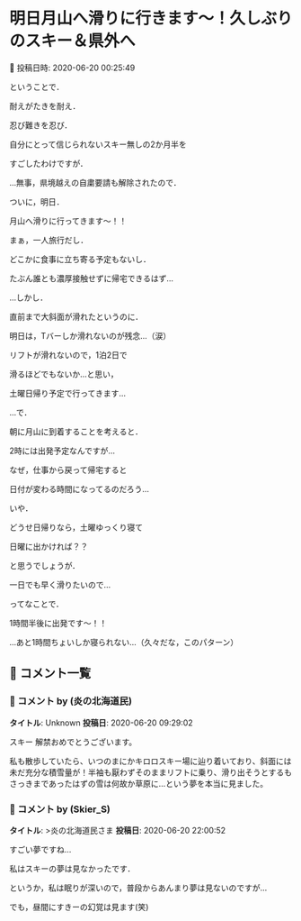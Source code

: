 # 明日月山へ滑りに行きます～！久しぶりのスキー＆県外へ

📅 投稿日時: 2020-06-20 00:25:49

ということで．





耐えがたきを耐え．


忍び難きを忍び．


自分にとって信じられないスキー無しの2か月半を


すごしたわけですが．





…無事，県境越えの自粛要請も解除されたので．


ついに，明日．


月山へ滑りに行ってきます～！！





まぁ，一人旅行だし．


どこかに食事に立ち寄る予定もないし．


たぶん誰とも濃厚接触せずに帰宅できるはず…





…しかし．


直前まで大斜面が滑れたというのに．


明日は，Tバーしか滑れないのが残念…（涙）


リフトが滑れないので，1泊2日で


滑るほどでもないか…と思い，


土曜日帰り予定で行ってきます…





…で．


朝に月山に到着することを考えると．


2時には出発予定なんですが…


なぜ，仕事から戻って帰宅すると


日付が変わる時間になってるのだろう…





いや．


どうせ日帰りなら，土曜ゆっくり寝て


日曜に出かければ？？


と思うでしょうが．


一日でも早く滑りたいので…





ってなことで．


1時間半後に出発です～！！


…あと1時間ちょいしか寝られない…（久々だな，このパターン）

## 💬 コメント一覧

### 💬 コメント by (炎の北海道民)
**タイトル**: Unknown
**投稿日**: 2020-06-20 09:29:02

スキー 解禁おめでとうございます。

私も散歩していたら、いつのまにかキロロスキー場に辿り着いており、斜面には未だ充分な積雪量が！半袖も厭わずそのままリフトに乗り、滑り出そうとするもさっきまであったはずの雪は何故か草原に…という夢を本当に見ました。

### 💬 コメント by (Skier_S)
**タイトル**: >炎の北海道民さま
**投稿日**: 2020-06-20 22:00:52

すごい夢ですね…

私はスキーの夢は見なかったです．

というか，私は眠りが深いので，普段からあんまり夢は見ないのですが…

でも，昼間にすきーの幻覚は見ます(笑)

